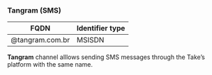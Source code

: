 ### Tangram (SMS)
| FQDN                     | Identifier type                  | 
|--------------------------|----------------------------------------|
| @tangram.com.br          | MSISDN                                 |


**Tangram** channel alllows sending SMS messages through the Take’s platform with the same name.
